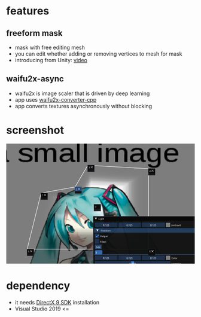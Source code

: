 # features
## freeform mask
* mask with free editing mesh
* you can edit whether adding or removing vertices to mesh for mask
* introducing from Unity: [video](https://youtu.be/0xnYbhqRDkM?t=1079)
## waifu2x-async
* waifu2x is image scaler that is driven by deep learning
* app uses [waifu2x-converter-cpp](https://github.com/DeadSix27/waifu2x-converter-cpp)
* app converts textures asynchronously without blocking

# screenshot
![image info](./resource/screenshot/0.png)

# dependency
* it needs [DirectX 9 SDK](https://www.microsoft.com/en-us/download/details.aspx?id=6812) installation
* Visual Studio 2019 <=